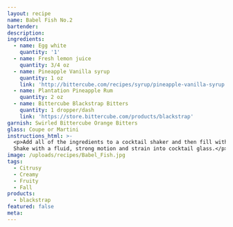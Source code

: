 ```yaml
---
layout: recipe
name: Babel Fish No.2
bartender:
description:
ingredients:
  - name: Egg white
    quantity: '1'
  - name: Fresh lemon juice
    quantity: 3/4 oz
  - name: Pineapple Vanilla syrup
    quantity: 1 oz
    link: 'http://bittercube.com/recipes/syrup/pineapple-vanilla-syrup'
  - name: Plantation Pineapple Rum
    quantity: 2 oz
  - name: Bittercube Blackstrap Bitters
    quantity: 1 dropper/dash
    link: 'https://store.bittercube.com/products/blackstrap'
garnish: Swirled Bittercube Orange Bitters
glass: Coupe or Martini
instructions_html: >-
  <p>Add all of the ingredients to a cocktail shaker and then fill with ice.
  Shake with a fluid, strong motion and strain into cocktail glass.</p>
image: /uploads/recipes/Babel_Fish.jpg
tags:
  - Citrusy
  - Creamy
  - Fruity
  - Fall
products:
  - blackstrap
featured: false
meta:
---
```


